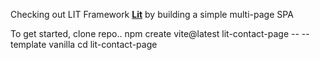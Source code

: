 Checking out LIT Framework **[Lit](https://lit.dev)** by building a simple multi-page SPA 

To get started, clone repo..
npm create vite@latest lit-contact-page -- --template vanilla
cd lit-contact-page
